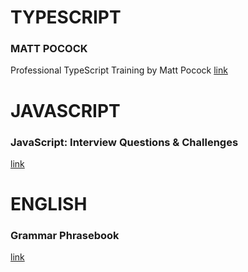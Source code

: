 # TYPESCRIPT

### MATT POCOCK

Professional TypeScript Training by Matt Pocock [link](https://coursehunter.net/course/sploshnoy-typescript?lesson=51)

# JAVASCRIPT

### JavaScript: Interview Questions & Challenges
[link](https://coursehunter.net/book/voprosy-i-zadachi-na-sobesedovanie-po-javascript)

# ENGLISH

### Grammar Phrasebook
[link](https://coursehunter.net/book/frazovyy-spravochnik-po-grammatike)

